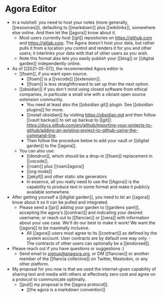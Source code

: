 # Agora Editor

- In a nutshell: you need to host your notes (more generally, [[resources]]), defaulting to [[markdown]] plus [[wikilinks]], somewhere else online. And then let the [[agora]] know about it.
	- Most users currently host [[git]] repositories on https://github.com and https://gitlab.com. The Agora doesn't host your data, but rather pulls it from a location *you* control and renders it for you and other users; it interlinks your data with that of other users as you wish.
	- Note this format also lets you easily publish your [[blog]] or [[digital garden]] independently online.
- As of [[2021-05-07]], the recommended Agora editor is 
	- [[foam]], if you want open source.
		- [[foam]] is a [[vscode]] [[extension]].
		- [[foam]] is less straightforward to set up than the next option.
	- [[obsidian]] if you don't mind using closed software from ethical companies, in particular a small one with a vibrant open source extension community. 
		- You need at least also the [[obsidian git]] plugin.  See [[obsidian plugins]] for more.
		- [[install obsidian]] by visiting https://obsidian.md and then follow [[vault backup]] to set up backup to [[git]]: https://docs.github.com/en/github/importing-your-projects-to-github/adding-an-existing-project-to-github-using-the-command-line.
		- Then follow the procedure below to add your vault or [[digital garden]] to the [[agora]].
	- You can also use:
	  - [[dendron]], which should be a drop-in [[foam]] replacement in [[vscode]].
	  - [[roam]] plus [[roam2agora]]
	  - [[org mode]]
	  - [[jekyll]] and other static site generators
	  - In essence, all you really need to use the [[Agora]] is the capability to produce text in some format and make it publicly available somewhere. 
- After getting yourself a [[digital garden]], you need to let an [[agora]] know about it so it can be pulled and integrated. 
	- Please send a [[pr]] adding your garden to [[gardens yaml]], accepting the agora's [[contract]] and indicating your desired username; or reach out to [[flancian]] or [[vera]] with information about your use case. We'll do our best to make it work! We want the [[agora]] to be maximally inclusive.
		- All [[agora]] users must agree to its [[contract]] as defined by the system account. User contracts are by default one way only. - The contracts of other users can optionally be a [[endorsed]].
- Please reach out if you have questions or suggestions :) 
	- Send email to signup@anagora.org, or DM [[flancian]] or another member of the [[flancia collective]] on Twitter, Mastodon, or any other platform.
- My proposal for you now is that we used the internet-given capability of sharing text and media with others at effectively zero cost and agree on a protocol to communicate optimally.
	- [[pull]] my proposal is the [[agora protocol]].
	  - [[the agora is a markdown convention]]
